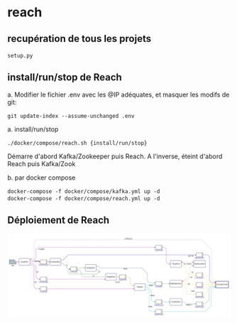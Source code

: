 # reach

## recupération de tous les projets

    setup.py

## install/run/stop de Reach
a. Modifier le fichier .env avec les @IP adéquates, et masquer les modifs de git:
      
    git update-index --assume-unchanged .env

a. install/run/stop

    ./docker/compose/reach.sh {install/run/stop}
    
   Démarre d'abord Kafka/Zookeeper puis Reach. A l'inverse, éteint d'abord Reach puis Kafka/Zook
   
b. par docker compose
    
    docker-compose -f docker/compose/kafka.yml up -d    
    docker-compose -f docker/compose/reach.yml up -d
   
## Déploiement de Reach
![alt text](project/deployment%20template.JPG?raw=true "Deployment Reach")